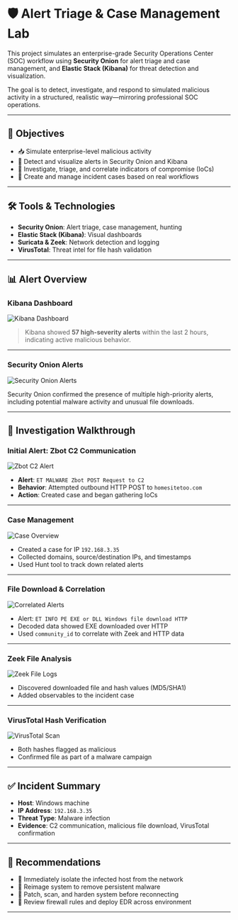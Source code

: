 # 🛡️ Alert Triage & Case Management Lab

This project simulates an enterprise-grade Security Operations Center (SOC) workflow using **Security Onion** for alert triage and case management, and **Elastic Stack (Kibana)** for threat detection and visualization.

The goal is to detect, investigate, and respond to simulated malicious activity in a structured, realistic way—mirroring professional SOC operations.

---

## 🎯 Objectives

- 📥 Simulate enterprise-level malicious activity
- 🔐 Detect and visualize alerts in Security Onion and Kibana
- 🔎 Investigate, triage, and correlate indicators of compromise (IoCs)
- 🧪 Create and manage incident cases based on real workflows

---

## 🛠️ Tools & Technologies

- **Security Onion**: Alert triage, case management, hunting
- **Elastic Stack (Kibana)**: Visual dashboards
- **Suricata & Zeek**: Network detection and logging
- **VirusTotal**: Threat intel for file hash validation

---

## 📊 Alert Overview

### Kibana Dashboard
![Kibana Dashboard](Kibana-dashboard.png)

> Kibana showed **57 high-severity alerts** within the last 2 hours, indicating active malicious behavior.

---

### Security Onion Alerts
![Security Onion Alerts](SecOnion-alert.png)

Security Onion confirmed the presence of multiple high-priority alerts, including potential malware activity and unusual file downloads.

---

## 🔎 Investigation Walkthrough

### Initial Alert: Zbot C2 Communication

![Zbot C2 Alert](rule-alert.png)

- **Alert**: `ET MALWARE Zbot POST Request to C2`
- **Behavior**: Attempted outbound HTTP POST to `homesitetoo.com`
- **Action**: Created case and began gathering IoCs

---

### Case Management

![Case Overview](case.png)

- Created a case for IP `192.168.3.35`
- Collected domains, source/destination IPs, and timestamps
- Used Hunt tool to track down related alerts

---

### File Download & Correlation

![Correlated Alerts](corelated-dashboard.png)

- Alert: `ET INFO PE EXE or DLL Windows file download HTTP`
- Decoded data showed EXE downloaded over HTTP
- Used `community_id` to correlate with Zeek and HTTP data

---

### Zeek File Analysis

![Zeek File Logs](zeek.png)

- Discovered downloaded file and hash values (MD5/SHA1)
- Added observables to the incident case

---

### VirusTotal Hash Verification

![VirusTotal Scan](virustotal.png)

- Both hashes flagged as malicious
- Confirmed file as part of a malware campaign

---

## ✅ Incident Summary

- **Host**: Windows machine
- **IP Address**: `192.168.3.35`
- **Threat Type**: Malware infection
- **Evidence**: C2 communication, malicious file download, VirusTotal confirmation

---

## 🧪 Recommendations

- 🛑 Immediately isolate the infected host from the network
- 🧼 Reimage system to remove persistent malware
- 🔐 Patch, scan, and harden system before reconnecting
- 🧠 Review firewall rules and deploy EDR across environment

---
